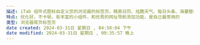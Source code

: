 ```yaml
---
描述: iTab 组件式图标自定义您的浏览器的标签页，精美日历、炫酷天气、每日头条、海量壁纸、常用网址随心订制，并有免费ChatGpt功能
特点: 优化好，不卡顿，有丰富的小组件，和优秀的网址导航添加功能，是自己最常用的
类型: 浏览器首页标签页
date created: 2024-03-31日 星期日 , 04:58:04 下午
date modified: 2024-03-31日 星期日 , 09:35:57 晚上
---
```

